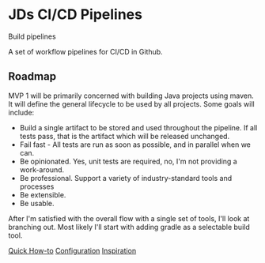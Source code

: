 # JDs CI/CD Pipelines

Build pipelines 

A set of workflow pipelines for CI/CD in Github.

## Roadmap
MVP 1 will be primarily concerned with building Java projects using maven. It will define the general lifecycle
to be used by all projects. Some goals will include:
- Build a single artifact to be stored and used throughout the pipeline. If all tests pass, that is the artifact which will be released unchanged.
- Fail fast - All tests are run as soon as possible, and in parallel when we can.
- Be opinionated. Yes, unit tests are required, no, I'm not providing a work-around.
- Be professional. Support a variety of industry-standard tools and processes
- Be extensible.
- Be usable.

After I'm satisfied with the overall flow with a single set of tools, I'll look at branching out. Most likely I'll start with adding gradle as a selectable build tool.

[Quick How-to](docs/Howto.html)
[Configuration](docs/Configuration.html)
[Inspiration](docs/Inspiration.md)

